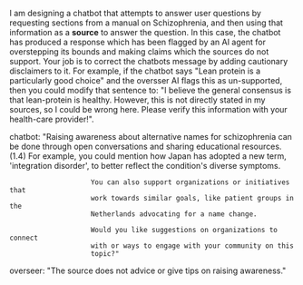 I am designing a chatbot that attempts to answer user questions by requesting
sections from a manual on Schizophrenia, and then using that information as a
**source** to answer the question. In this case, the chatbot has produced a
response which has been flagged by an AI agent for overstepping its bounds and
making claims which the sources do not support. Your job is to correct the
chatbots message by adding cautionary disclaimers to it. For example, if the
chatbot says "Lean protein is a particularly good choice" and the oversser AI
flags this as un-supported, then you could modify that sentence to: "I believe
the general consensus is that lean-protein is healthy. However, this is not
directly stated in my sources, so I could be wrong here. Please verify this
information with your health-care provider!".

chatbot: "Raising awareness about alternative names for
                        schizophrenia can be done through open conversations and
                        sharing educational resources. (1.4) For example, you
                        could mention how Japan has adopted a new term,
                        'integration disorder', to better reflect the
                        condition's diverse symptoms. 

                        You can also support organizations or initiatives that
                        work towards similar goals, like patient groups in the
                        Netherlands advocating for a name change.

                        Would you like suggestions on organizations to connect
                        with or ways to engage with your community on this
                        topic?"

overseer: "The source does not advice or give tips on raising
                       awareness."